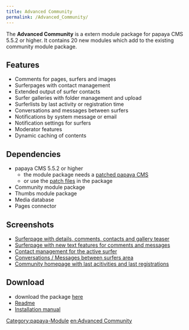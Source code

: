 ```yaml
---
title: Advanced Community
permalink: /Advanced_Community/
---
```


The **Advanced Community** is a extern module package for papaya CMS 5.5.2 or higher. It contains 20 new modules which add to the existing community module package.

Features
--------

-   Comments for pages, surfers and images
-   Surferpages with contact management
-   Extended output of surfer contacts
-   Surfer galleries with folder management and upload
-   Surferlists by last activity or registration time
-   Conversations and messages between surfers
-   Notifications by system message or email
-   Notification settings for surfers
-   Moderator features
-   Dynamic caching of contents

Dependencies
------------

-   papaya CMS 5.5.2 or higher
    -   the module package needs a [patched papaya CMS](https://github.com/MKelm/papaya-cms)
    -   or use the [patch files](https://github.com/MKelm/pcms-advanced-community/tree/master/patches) in the package
-   Community module package
-   Thumbs module package
-   Media database
-   Pages connector

Screenshots
-----------

-   [Surferpage with details, comments, contacts and gallery teaser](http://idx.shrt.ws/acommunitysurferpage.media.f559e8bee14378de74655bdc3e927a32v5.png)
-   [Surferpage with new text features for comments and messages](http://idx.shrt.ws/acommunitysurferpage.media.f559e8bee14378de74655bdc3e927a32v6.png)
-   [Contact management for the active surfer](http://idx.shrt.ws/acommunitysurfercontacts.media.29a0c566e5a7dabc225ddade3f78608bv2.png)
-   [Conversations / Messages between surfers area](http://idx.shrt.ws/acommunitymessagespage.media.bf94fd1b8702ce85c373ea4e878f2d74v1.png)
-   [Community homepage with last acitivities and last registrations](http://idx.shrt.ws/acommunityhomepage.media.c5a8df2762f7674c7f2ab382687a35d4v2.png)

Download
--------

-   download the package [here](https://github.com/MKelm/pcms-advanced-community)
-   [Readme](https://github.com/MKelm/pcms-advanced-community/blob/master/readme.txt)
-   [Installation manual](https://github.com/MKelm/pcms-advanced-community/blob/master/installation-en.txt)

[Category:papaya-Module](export_en/Category:papaya-Module.md) [en:Advanced Community](/en:Advanced_Community.md)